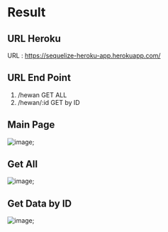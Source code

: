 # Result

## URL Heroku
URL : https://sequelize-heroku-app.herokuapp.com/

## URL End Point
1. /hewan GET ALL
2. /hewan/:id GET by ID

## Main Page
![image]();

## Get All
![image](https://user-images.githubusercontent.com/45682334/146206885-599bcd8d-ac1d-4e36-a483-9c1351136bdc.png);

## Get Data by ID
![image](https://user-images.githubusercontent.com/45682334/146206904-f5ee1dde-d603-4a15-a47c-a3ebafbb5e7a.png);
